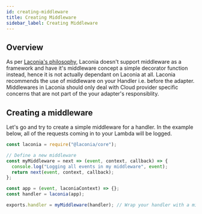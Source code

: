 ```yaml
---
id: creating-middleware
title: Creating Middleware
sidebar_label: Creating Middleware
---
```


## Overview

As per [Laconia's philosophy](introduction/philosophy.md), Laconia doesn't
support middleware as a framework and have it's middleware concept a simple
decorator function instead, hence it is not actually dependant on Laconia at
all. Laconia recommends the use of middleware on your Handler i.e. before the
adapter. Middlewares in Laconia should only deal with Cloud provider specific
concerns that are not part of the your adapter's responsiblity.

## Creating a middleware

Let's go and try to create a simple middleware for a handler. In the example
below, all of the requests coming in to your Lambda will be logged.

```js
const laconia = require("@laconia/core");

// Define a new middleware
const myMiddleware = next => (event, context, callback) => {
  console.log("Logging all events in my middleware", event);
  return next(event, context, callback);
};

const app = (event, laconiaContext) => {};
const handler = laconia(app);

exports.handler = myMiddleware(handler); // Wrap your handler with a middleware
```
